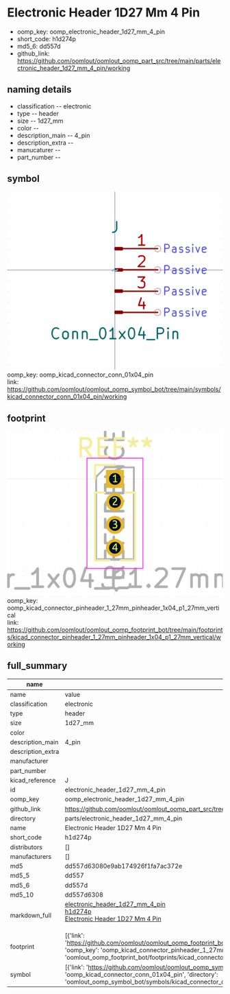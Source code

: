 # Electronic Header 1D27 Mm 4 Pin

  
* oomp_key: oomp_electronic_header_1d27_mm_4_pin 
* short_code: h1d274p
* md5_6: dd557d  
* github_link: https://github.com/oomlout/oomlout_oomp_part_src/tree/main/parts/electronic_header_1d27_mm_4_pin/working  
## naming details
* classification -- electronic
* type -- header
* size -- 1d27_mm
* color -- 
* description_main -- 4_pin
* description_extra -- 
* manucaturer -- 
* part_number -- 



## symbol

![](symbol/0/working/working_600.png)  
oomp_key: oomp_kicad_connector_conn_01x04_pin  
link: https://github.com/oomlout/oomlout_oomp_symbol_bot/tree/main/symbols/kicad_connector_conn_01x04_pin/working  

## footprint

![](footprint/0/working/working_600.png)  
oomp_key: oomp_kicad_connector_pinheader_1_27mm_pinheader_1x04_p1_27mm_vertical  
link: https://github.com/oomlout/oomlout_oomp_footprint_bot/tree/main/footprints/kicad_connector_pinheader_1_27mm_pinheader_1x04_p1_27mm_vertical/working  

## full_summary
| name | value | 
| --- | --- | 
| name | value | 
| classification | electronic | 
| type | header | 
| size | 1d27_mm | 
| color |  | 
| description_main | 4_pin | 
| description_extra |  | 
| manufacturer |  | 
| part_number |  | 
| kicad_reference | J | 
| id | electronic_header_1d27_mm_4_pin | 
| oomp_key | oomp_electronic_header_1d27_mm_4_pin | 
| github_link | https://github.com/oomlout/oomlout_oomp_part_src/tree/main/parts/electronic_header_1d27_mm_4_pin/working | 
| directory | parts/electronic_header_1d27_mm_4_pin | 
| name | Electronic Header 1D27 Mm 4 Pin | 
| short_code | h1d274p | 
| distributors | [] | 
| manufacturers | [] | 
| md5 | dd557d63080e9ab174926f1fa7ac372e | 
| md5_5 | dd557 | 
| md5_6 | dd557d | 
| md5_10 | dd557d6308 | 
| markdown_full | [electronic_header_1d27_mm_4_pin](https://github.com/oomlout/oomlout_oomp_part_src/tree/main/parts/electronic_header_1d27_mm_4_pin/working)<br>[h1d274p](https://github.com/oomlout/oomlout_oomp_part_src/tree/main/parts/electronic_header_1d27_mm_4_pin/working)<br>[Electronic Header 1D27 Mm 4 Pin](https://github.com/oomlout/oomlout_oomp_part_src/tree/main/parts/electronic_header_1d27_mm_4_pin/working)<br><br> | 
| footprint | [{'link': 'https://github.com/oomlout/oomlout_oomp_footprint_bot/tree/main/foootprntss/kicad_connector_pinheader_1_27mm_pinheader_1x04_p1_27mm_vertical', 'oomp_key': 'oomp_kicad_connector_pinheader_1_27mm_pinheader_1x04_p1_27mm_vertical', 'directory': 'oomlout_oomp_footprint_bot/footprints/kicad_connector_pinheader_1_27mm_pinheader_1x04_p1_27mm_vertical//working/working.kicad_mod'}] | 
| symbol | [{'link': 'https://github.com/oomlout/oomlout_oomp_symbol_bot/tree/main/symbols/kicad_connector_conn_01x04_pin', 'oomp_key': 'oomp_kicad_connector_conn_01x04_pin', 'directory': 'oomlout_oomp_symbol_bot/symbols/kicad_connector_conn_01x04_pin//working/working.kicad_sym'}] | 
